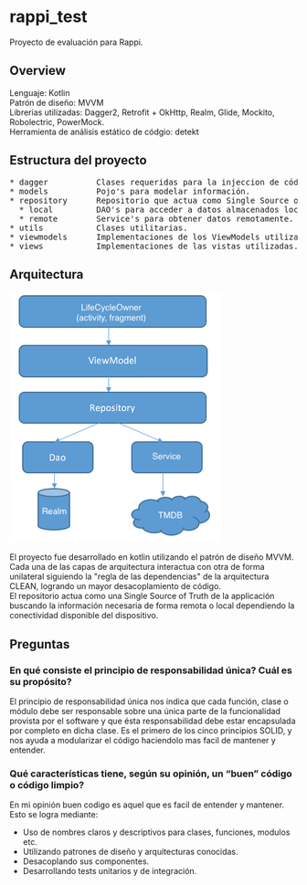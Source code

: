 # rappi_test
Proyecto de evaluación para Rappi.

## Overview
Lenguaje: Kotlin <br>
Patrón de diseño: MVVM <br>
Librerias utilizadas: Dagger2, Retrofit + OkHttp, Realm, Glide, Mockito, Robolectric, PowerMock. <br>
Herramienta de análisis estático de códgio: detekt

## Estructura del proyecto
<pre>
* dagger          Clases requeridas para la injeccion de código con dagger.
* models          Pojo's para modelar información.
* repository      Repositorio que actua como Single Source of Truth de la applicación.
  * local         DAO's para acceder a datos almacenados localmente utilizando Realm.
  * remote        Service's para obtener datos remotamente.
* utils           Clases utilitarias.
* viewmodels      Implementaciones de los ViewModels utilizados
* views           Implementaciones de las vistas utilizadas.
</pre>
## Arquitectura
![arquitectura](https://github.com/agustin-mounier/rappi_test/blob/master/arq.png)

El proyecto fue desarrollado en kotlin utilizando el patrón de diseño MVVM. <br>
Cada una de las capas de arquitectura interactua con otra de forma unilateral siguiendo la "regla de las dependencias" de la arquitectura CLEAN, logrando un mayor desacoplamiento de código. <br> 
El repositorio actua como una Single Source of Truth de la applicación buscando la información necesaria de forma remota o local dependiendo la conectividad disponible del dispositivo.

## Preguntas
### En qué consiste el principio de responsabilidad única? Cuál es su propósito?
El principio de responsabilidad única nos indica que cada función, clase o módulo debe ser responsable sobre una única parte de la
funcionalidad provista por el software y que ésta responsabilidad debe estar encapsulada por completo en dicha clase.
Es el primero de los cinco principios SOLID, y nos ayuda a modularizar el código haciendolo mas facil de mantener y entender.

### Qué características tiene, según su opinión, un “buen” código o código limpio?
En mi opinión buen codigo es aquel que es facil de entender y mantener. <br>
Esto se logra mediante:
  * Uso de nombres claros y descriptivos para clases, funciones, modulos etc.
  * Utilizando patrones de diseño y arquitecturas conocidas.
  * Desacoplando sus componentes.
  * Desarrollando tests unitarios y de integración.
